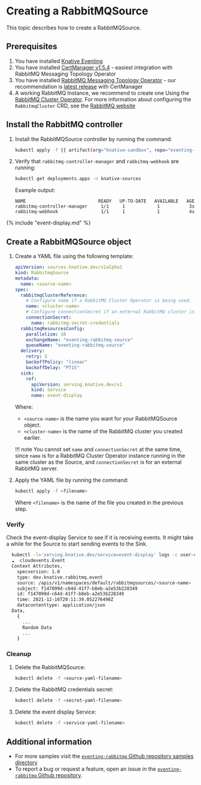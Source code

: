 # Creating a RabbitMQSource

This topic describes how to create a RabbitMQSource.

## Prerequisites

1. You have installed [Knative Eventing](../../../install/yaml-install/eventing/install-eventing-with-yaml.md)
1. You have installed [CertManager v1.5.4](https://github.com/jetstack/cert-manager/releases/tag/v1.5.4) - easiest integration with RabbitMQ Messaging Topology Operator
1. You have installed [RabbitMQ Messaging Topology Operator](https://github.com/rabbitmq/messaging-topology-operator) - our recommendation is [latest release](https://github.com/rabbitmq/messaging-topology-operator/releases/latest) with CertManager
1. A working RabbitMQ Instance, we recommend to create one Using the [RabbitMQ Cluster Operator](https://github.com/rabbitmq/cluster-operator).
For more information about configuring the `RabbitmqCluster` CRD, see the [RabbitMQ website](https://www.rabbitmq.com/kubernetes/operator/using-operator.html)

## Install the RabbitMQ controller

1. Install the RabbitMQSource controller by running the command:

    ```bash
    kubectl apply -f {{ artifact(org="knative-sandbox", repo="eventing-rabbitmq", file="rabbitmq-source.yaml") }}
    ```

1. Verify that `rabbitmq-controller-manager` and `rabbitmq-webhook` are running:

    ```bash
    kubectl get deployments.apps -n knative-sources
    ```

    Example output:

    ```{ .bash .no-copy }
    NAME                           READY   UP-TO-DATE   AVAILABLE   AGE
    rabbitmq-controller-manager     1/1     1            1           3s
    rabbitmq-webhook                1/1     1            1           4s
    ```

{% include "event-display.md" %}

## Create a RabbitMQSource object

1. Create a YAML file using the following template:

    ```yaml
    apiVersion: sources.knative.dev/v1alpha1
    kind: RabbitmqSource
    metadata:
      name: <source-name>
    spec:
      rabbitmqClusterReference:
        # Configure name if a RabbitMQ Cluster Operator is being used.
        name: <cluster-name>
        # Configure connectionSecret if an external RabbitMQ cluster is being used.
        connectionSecret:
          name: rabbitmq-secret-credentials
      rabbitmqResourcesConfig:
        parallelism: 10
        exchangeName: "eventing-rabbitmq-source"
        queueName: "eventing-rabbitmq-source"
      delivery:
        retry: 5
        backoffPolicy: "linear"
        backoffDelay: "PT1S"
      sink:
        ref:
          apiVersion: serving.knative.dev/v1
          kind: Service
          name: event-display
    ```
    Where:

    - `<source-name>` is the name you want for your RabbitMQSource object.
    - `<cluster-name>` is the name of the RabbitMQ cluster you created earlier.

    !!! note
        You cannot set `name` and `connectionSecret` at the same time, since `name` is for a RabbitMQ Cluster Operator instance running in the same cluster as the Source, and `connectionSecret` is for an external RabbitMQ server.

1. Apply the YAML file by running the command:

    ```bash
    kubectl apply -f <filename>
    ```
    Where `<filename>` is the name of the file you created in the previous step.

### Verify

Check the event-display Service to see if it is receiving events.
It might take a while for the Source to start sending events to the Sink.

```sh
  kubectl -l='serving.knative.dev/service=event-display' logs -c user-container
  ☁️  cloudevents.Event
  Context Attributes,
    specversion: 1.0
    type: dev.knative.rabbitmq.event
    source: /apis/v1/namespaces/default/rabbitmqsources/<source-name>
    subject: f147099d-c64d-41f7-b8eb-a2e53b228349
    id: f147099d-c64d-41f7-b8eb-a2e53b228349
    time: 2021-12-16T20:11:39.052276498Z
    datacontenttype: application/json
  Data,
    {
      ...
      Random Data
      ...
    }
```

### Cleanup

1. Delete the RabbitMQSource:

    ```sh
    kubectl delete -f <source-yaml-filename>
    ```

1. Delete the RabbitMQ credentials secret:

    ```sh
    kubectl delete -f <secret-yaml-filename>
    ```

1. Delete the event display Service:

    ```sh
    kubectl delete -f <service-yaml-filename>
    ```

## Additional information

- For more samples visit the [`eventing-rabbitmq` Github repository samples directory](https://github.com/knative-sandbox/eventing-rabbitmq/tree/main/samples)
- To report a bug or request a feature, open an issue in the [`eventing-rabbitmq` Github repository](https://github.com/knative-sandbox/eventing-rabbitmq).
